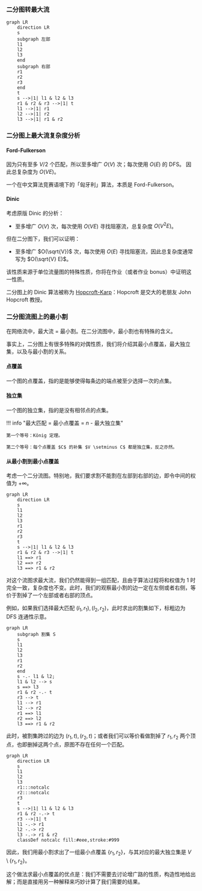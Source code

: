 ### 二分图转最大流

```mermaid
graph LR
    direction LR
    s
    subgraph 左部
    l1
    l2
    l3
    end
    subgraph 右部
    r1
    r2
    r3
    end
    t
    s -->|1| l1 & l2 & l3
    r1 & r2 & r3 -->|1| t
    l1 -->|1| r1
    l2 -->|1| r2
    l3 -->|1| r1 & r2
```

### 二分图上最大流复杂度分析

#### Ford-Fulkerson

因为只有至多 $V / 2$ 个匹配，所以至多增广 $O(V)$ 次；每次使用 $O(E)$ 的 DFS。 因此总复杂度为 $O(VE)$。

一个在中文算法竞赛语境下的「匈牙利」算法，本质是 Ford-Fulkerson。

#### Dinic

考虑原版 Dinic 的分析：

* 至多增广 $O(V)$ 次，每次使用 $O(VE)$ 寻找阻塞流，总复杂度 $O(V ^ 2 E)$。 

但在二分图下，我们可以证明：

* 至多增广 $O(\sqrt{V})$ 次，每次使用 $O(E)$ 寻找阻塞流，因此总复杂度通常写为 $O(\sqrt{V} E)$。 

该性质来源于单位流量图的特殊性质，你将在作业（或者作业 bonus）中证明这一性质。

二分图上的 Dinic 算法被称为 [Hopcroft-Karp](https://en.wikipedia.org/wiki/Hopcroft%E2%80%93Karp_algorithm)：Hopcroft 是交大的老朋友 John Hopcroft 教授。

### 二分图流图上的最小割

在网络流中，最大流 = 最小割。在二分流图中，最小割也有特殊的含义。

事实上，二分图上有很多特殊的对偶性质，我们将介绍其最小点覆盖，最大独立集，以及与最小割的关系。

#### 点覆盖

一个图的点覆盖，指的是能够使得每条边的端点被至少选择一次的点集。

#### 独立集

一个图的独立集，指的是没有相邻点的点集。

!!! info "最大匹配 = 最小点覆盖 = $n$ - 最大独立集"

    第一个等号：König 定理。

    第二个等号：每个点覆盖 $C$ 的补集 $V \setminus C$ 都是独立集，反之亦然。

#### 从最小割到最小点覆盖

考虑一个二分流图。特别地，我们要求割不能割在左部到右部的边，即令中间的权值为 $+\infty$。

```mermaid
graph LR
    direction LR
    s
    l1
    l2
    l3
    r1
    r2
    r3
    t
    s -->|1| l1 & l2 & l3
    r1 & r2 & r3 -->|1| t
    l1 ==> r1
    l2 ==> r2
    l3 ==> r1 & r2
```

对这个流图求最大流，我们仍然能得到一组匹配，且由于算法过程将和权值为 $1$ 时完全一致，复杂度也不变。此时，我们的观察最小割的边一定在左侧或者右侧，等价于割掉了一个左部或者右部的顶点。

例如，如果我们选择最大匹配 $(l_1, r_1), (l_2, r_2)$，此时求出的割集如下，标粗边为 DFS 连通性示意。

```mermaid
graph LR
    subgraph 割集 S
    s
    l1
    l2
    l3
    r1
    r2
    end
    s -.- l1 & l2;
    l1 & l2 --> s
    s ==> l3
    r1 & r2 -.- t
    r3 --> t
    l1 --> r1
    l2 --> r2
    r1 ==> l1
    r2 ==> l2
    l3 ==> r1 & r2
```

此时，被割集跨过的边为 $(r_1, t), (r_2, t)$；或者我们可以等价看做割掉了 $r_1, r_2$ 两个顶点，也即删掉这两个点，原图不存在任何一个匹配。

```mermaid
graph LR
    direction LR
    s
    l1
    l2
    l3
    r1:::notcalc
    r2:::notcalc
    r3
    t
    s -->|1| l1 & l2 & l3
    r1 & r2 -.-> t
    r3 -->|1| t
    l1 -.-> r1
    l2 -.-> r2
    l3 -.-> r1 & r2
    classDef notcalc fill:#eee,stroke:#999
```

因此，我们用最小割求出了一组最小点覆盖 $\{r_1, r_2\}$，与其对应的最大独立集是 $V \setminus \{r_1, r_2\}$。

这个做法求最小点覆盖的优点是：我们不需要去讨论增广路的性质，构造性地给出解；而是直接用另一种解释来巧妙计算了我们需要的结果。